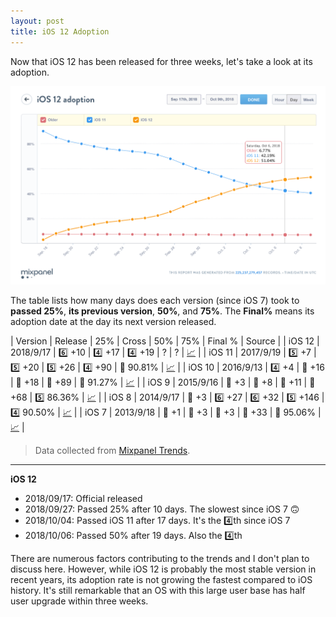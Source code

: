 ```yaml
---
layout: post
title: iOS 12 Adoption
---
```

Now that iOS 12 has been released for three weeks, let's take a look at its adoption.

![iOS 12 adoption by Mixpanel on 10/9](/assets/img/2018-10-09-ios12-adoption-mixpanel.png)

The table lists how many days does each version (since iOS 7) took to **passed 25%**, **its previous version**, **50%**, and **75%**. The **Final%** means its adoption date at the day its next version released.

| Version | Release | 25% | Cross | 50% | 75% | Final % | Source |
| iOS 12 | 2018/9/17 | 6️⃣ +10 | 4️⃣ +17 | 4️⃣ +19 | ? | ? | [📈](https://mixpanel.com/trends/#report/ios_12) |
| iOS 11 | 2017/9/19 | 5️⃣ +7 | 5️⃣ +20 | 5️⃣ +26 | 4️⃣ +90 | 🥉 90.81% | [📈](https://mixpanel.com/trends/#report/ios_11) |
| iOS 10 | 2016/9/13 | 4️⃣ +4 | 🥉 +16 | 🥉 +18 | 🥉 +89 | 🥈 91.27% | [📈](https://mixpanel.com/trends/#report/ios_10) |
| iOS 9 | 2015/9/16 | 🥈 +3 | 🥈 +8 | 🥈 +11 | 🥈 +68 | 5️⃣ 86.36% | [📈](https://mixpanel.com/trends/#report/ios_9) |
| iOS 8 | 2014/9/17 | 🥈 +3 | 6️⃣ +27 | 6️⃣ +32 | 5️⃣ +146 | 4️⃣ 90.50% | [📈](https://mixpanel.com/trends/#report/ios_8) |
| iOS 7 | 2013/9/18 | 🥇 +1 | 🥇 +3 | 🥇 +3 | 🥇 +33 | 🥇 95.06% | [📈](https://mixpanel.com/trends/#report/ios_7) |

> Data collected from [Mixpanel Trends](https://mixpanel.com/trends/). 

---
**iOS 12**

- 2018/09/17: Official released
- 2018/09/27: Passed 25% after 10 days. The slowest since iOS 7 🙃
- 2018/10/04: Passed iOS 11 after 17 days. It's the 4️⃣th since iOS 7
- 2018/10/06: Passed 50% after 19 days. Also the 4️⃣th

There are numerous factors contributing to the trends and I don't plan to discuss here. However, while iOS 12 is probably the most stable version in recent years, its adoption rate is not growing the fastest compared to iOS history. It's still remarkable that an OS with this large user base has half user upgrade within three weeks.